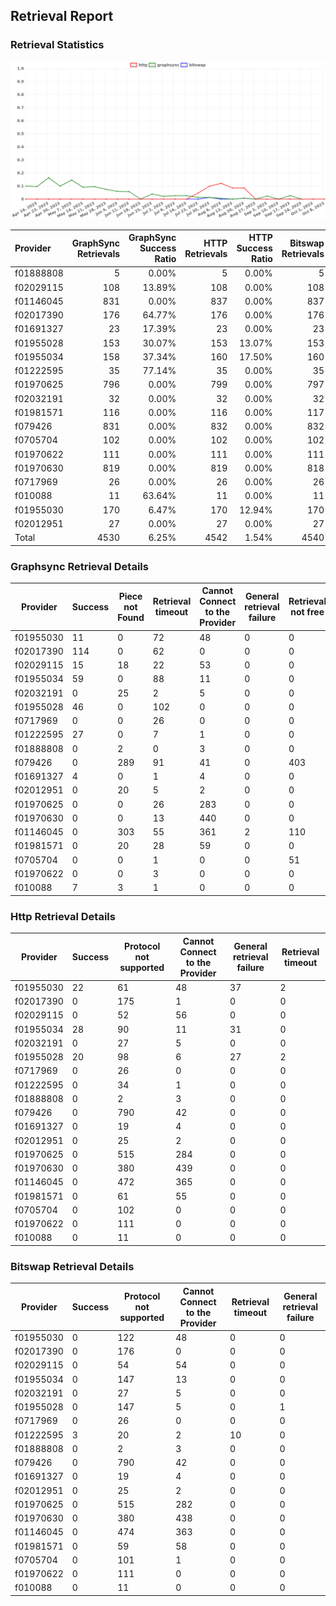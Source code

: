 ## Retrieval Report
### Retrieval Statistics
<img src="https://raw.githubusercontent.com/data-preservation-programs/filplus-checker-assets/main/filecoin-project/filecoin-plus-large-datasets/issues/1532/1697289808126.png"/>

| Provider  | GraphSync Retrievals | GraphSync Success Ratio | HTTP Retrievals | HTTP Success Ratio | Bitswap Retrievals | Bitswap Success Ratio |
| :-------- | -------------------: | ----------------------: | --------------: | -----------------: | -----------------: | --------------------: |
| f01888808 |                    5 |                   0.00% |               5 |              0.00% |                  5 |                 0.00% |
| f02029115 |                  108 |                  13.89% |             108 |              0.00% |                108 |                 0.00% |
| f01146045 |                  831 |                   0.00% |             837 |              0.00% |                837 |                 0.00% |
| f02017390 |                  176 |                  64.77% |             176 |              0.00% |                176 |                 0.00% |
| f01691327 |                   23 |                  17.39% |              23 |              0.00% |                 23 |                 0.00% |
| f01955028 |                  153 |                  30.07% |             153 |             13.07% |                153 |                 0.00% |
| f01955034 |                  158 |                  37.34% |             160 |             17.50% |                160 |                 0.00% |
| f01222595 |                   35 |                  77.14% |              35 |              0.00% |                 35 |                 8.57% |
| f01970625 |                  796 |                   0.00% |             799 |              0.00% |                797 |                 0.00% |
| f02032191 |                   32 |                   0.00% |              32 |              0.00% |                 32 |                 0.00% |
| f01981571 |                  116 |                   0.00% |             116 |              0.00% |                117 |                 0.00% |
| f079426   |                  831 |                   0.00% |             832 |              0.00% |                832 |                 0.00% |
| f0705704  |                  102 |                   0.00% |             102 |              0.00% |                102 |                 0.00% |
| f01970622 |                  111 |                   0.00% |             111 |              0.00% |                111 |                 0.00% |
| f01970630 |                  819 |                   0.00% |             819 |              0.00% |                818 |                 0.00% |
| f0717969  |                   26 |                   0.00% |              26 |              0.00% |                 26 |                 0.00% |
| f010088   |                   11 |                  63.64% |              11 |              0.00% |                 11 |                 0.00% |
| f01955030 |                  170 |                   6.47% |             170 |             12.94% |                170 |                 0.00% |
| f02012951 |                   27 |                   0.00% |              27 |              0.00% |                 27 |                 0.00% |
| Total     |                 4530 |                   6.25% |            4542 |              1.54% |               4540 |                 0.07% |

### Graphsync Retrieval Details
| Provider  | Success | Piece not Found | Retrieval timeout | Cannot Connect to the Provider | General retrieval failure | Retrieval not free | Retrieval rejected | Unconfirmed block transfer | Provider not online | Deal state missing |
| --------- | ------- | --------------- | ----------------- | ------------------------------ | ------------------------- | ------------------ | ------------------ | -------------------------- | ------------------- | ------------------ |
| f01955030 | 11      | 0               | 72                | 48                             | 0                         | 0                  | 0                  | 0                          | 39                  | 0                  |
| f02017390 | 114     | 0               | 62                | 0                              | 0                         | 0                  | 0                  | 0                          | 0                   | 0                  |
| f02029115 | 15      | 18              | 22                | 53                             | 0                         | 0                  | 0                  | 0                          | 0                   | 0                  |
| f01955034 | 59      | 0               | 88                | 11                             | 0                         | 0                  | 0                  | 0                          | 0                   | 0                  |
| f02032191 | 0       | 25              | 2                 | 5                              | 0                         | 0                  | 0                  | 0                          | 0                   | 0                  |
| f01955028 | 46      | 0               | 102               | 0                              | 0                         | 0                  | 0                  | 5                          | 0                   | 0                  |
| f0717969  | 0       | 0               | 26                | 0                              | 0                         | 0                  | 0                  | 0                          | 0                   | 0                  |
| f01222595 | 27      | 0               | 7                 | 1                              | 0                         | 0                  | 0                  | 0                          | 0                   | 0                  |
| f01888808 | 0       | 2               | 0                 | 3                              | 0                         | 0                  | 0                  | 0                          | 0                   | 0                  |
| f079426   | 0       | 289             | 91                | 41                             | 0                         | 403                | 7                  | 0                          | 0                   | 0                  |
| f01691327 | 4       | 0               | 1                 | 4                              | 0                         | 0                  | 14                 | 0                          | 0                   | 0                  |
| f02012951 | 0       | 20              | 5                 | 2                              | 0                         | 0                  | 0                  | 0                          | 0                   | 0                  |
| f01970625 | 0       | 0               | 26                | 283                            | 0                         | 0                  | 0                  | 0                          | 487                 | 0                  |
| f01970630 | 0       | 0               | 13                | 440                            | 0                         | 0                  | 4                  | 2                          | 359                 | 1                  |
| f01146045 | 0       | 303             | 55                | 361                            | 2                         | 110                | 0                  | 0                          | 0                   | 0                  |
| f01981571 | 0       | 20              | 28                | 59                             | 0                         | 0                  | 0                  | 9                          | 0                   | 0                  |
| f0705704  | 0       | 0               | 1                 | 0                              | 0                         | 51                 | 0                  | 14                         | 36                  | 0                  |
| f01970622 | 0       | 0               | 3                 | 0                              | 0                         | 0                  | 1                  | 7                          | 100                 | 0                  |
| f010088   | 7       | 3               | 1                 | 0                              | 0                         | 0                  | 0                  | 0                          | 0                   | 0                  |

### Http Retrieval Details
| Provider  | Success | Protocol not supported | Cannot Connect to the Provider | General retrieval failure | Retrieval timeout |
| --------- | ------- | ---------------------- | ------------------------------ | ------------------------- | ----------------- |
| f01955030 | 22      | 61                     | 48                             | 37                        | 2                 |
| f02017390 | 0       | 175                    | 1                              | 0                         | 0                 |
| f02029115 | 0       | 52                     | 56                             | 0                         | 0                 |
| f01955034 | 28      | 90                     | 11                             | 31                        | 0                 |
| f02032191 | 0       | 27                     | 5                              | 0                         | 0                 |
| f01955028 | 20      | 98                     | 6                              | 27                        | 2                 |
| f0717969  | 0       | 26                     | 0                              | 0                         | 0                 |
| f01222595 | 0       | 34                     | 1                              | 0                         | 0                 |
| f01888808 | 0       | 2                      | 3                              | 0                         | 0                 |
| f079426   | 0       | 790                    | 42                             | 0                         | 0                 |
| f01691327 | 0       | 19                     | 4                              | 0                         | 0                 |
| f02012951 | 0       | 25                     | 2                              | 0                         | 0                 |
| f01970625 | 0       | 515                    | 284                            | 0                         | 0                 |
| f01970630 | 0       | 380                    | 439                            | 0                         | 0                 |
| f01146045 | 0       | 472                    | 365                            | 0                         | 0                 |
| f01981571 | 0       | 61                     | 55                             | 0                         | 0                 |
| f0705704  | 0       | 102                    | 0                              | 0                         | 0                 |
| f01970622 | 0       | 111                    | 0                              | 0                         | 0                 |
| f010088   | 0       | 11                     | 0                              | 0                         | 0                 |

### Bitswap Retrieval Details
| Provider  | Success | Protocol not supported | Cannot Connect to the Provider | Retrieval timeout | General retrieval failure |
| --------- | ------- | ---------------------- | ------------------------------ | ----------------- | ------------------------- |
| f01955030 | 0       | 122                    | 48                             | 0                 | 0                         |
| f02017390 | 0       | 176                    | 0                              | 0                 | 0                         |
| f02029115 | 0       | 54                     | 54                             | 0                 | 0                         |
| f01955034 | 0       | 147                    | 13                             | 0                 | 0                         |
| f02032191 | 0       | 27                     | 5                              | 0                 | 0                         |
| f01955028 | 0       | 147                    | 5                              | 0                 | 1                         |
| f0717969  | 0       | 26                     | 0                              | 0                 | 0                         |
| f01222595 | 3       | 20                     | 2                              | 10                | 0                         |
| f01888808 | 0       | 2                      | 3                              | 0                 | 0                         |
| f079426   | 0       | 790                    | 42                             | 0                 | 0                         |
| f01691327 | 0       | 19                     | 4                              | 0                 | 0                         |
| f02012951 | 0       | 25                     | 2                              | 0                 | 0                         |
| f01970625 | 0       | 515                    | 282                            | 0                 | 0                         |
| f01970630 | 0       | 380                    | 438                            | 0                 | 0                         |
| f01146045 | 0       | 474                    | 363                            | 0                 | 0                         |
| f01981571 | 0       | 59                     | 58                             | 0                 | 0                         |
| f0705704  | 0       | 101                    | 1                              | 0                 | 0                         |
| f01970622 | 0       | 111                    | 0                              | 0                 | 0                         |
| f010088   | 0       | 11                     | 0                              | 0                 | 0                         |
